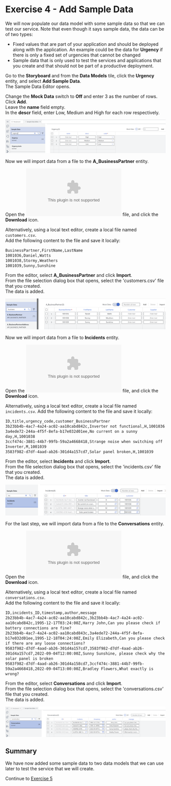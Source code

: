 # Exercise 4 - Add Sample Data

We will now populate our data model with some sample data so that we can test our service. Note that even though it says sample data, the data can be of two types:
- Fixed values that are part of your application and should be deployed along with the application. An example could be the data for **Urgency** if there is only a fixed set of urgencies that cannot be changed
- Sample data that is only used to test the services and applications that you create and that should not be part of a productive deployment.

Go to the **Storyboard** and from the **Data Models** tile, click the **Urgency** entity, and select **Add Sample Data**.<br>
The Sample Data Editor opens.

Change the **Mock Data** switch to **Off** and enter 3 as the number of rows.<br>
Click **Add**.<br>
Leave the **name** field empty.<br>
In the **descr** field, enter Low, Medium and High for each row respectively.

![](/exercises/Ex4/images/urgencysampledata.png)  

Now we will import data from a file to the **A_BusinessPartner** entity.

Open the ![Customers](/exercises/Ex4/csv/customers.csv) file, and click the **Download** icon.

Alternatively, using a local text editor, create a local file named `customers.csv`.<br>
Add the following content to the file and save it locally:
```
BusinessPartner,FirstName,LastName
1001036,Daniel,Watts
1001038,Stormy,Weathers
1001039,Sunny,Sunshine
```

From the editor, select **A_BusinessPartner** and click **Import**.<br>
From the file selection dialog box that opens, select the 'customers.csv' file that you created.<br>
The data is added.

![](/exercises/Ex4/images/bpsampledata.png)  

Now we will import data from a file to **Incidents** entity.

Open the ![Incidents](/exercises/Ex4/csv/incidents.csv) file, and click the **Download** icon.

Alternatively, using a local text editor, create a local file named `incidents.csv`.
Add the following content to the file and save it locally:

```
ID,title,urgency_code,customer_BusinessPartner
3b23bb4b-4ac7-4a24-ac02-aa10cabd842c,Inverter not functional,H,1001036
3a4ede72-244a-4f5f-8efa-b17e032d01ee,No current on a sunny day,H,1001038
3ccf474c-3881-44b7-99fb-59a2a4668418,Strange noise when switching off Inverter,M,1001039
3583f982-d7df-4aad-ab26-301d4a157cd7,Solar panel broken,H,1001039
```

From the editor, select **Incidents** and click **Import**.<br>
From the file selection dialog box that opens, select the 'incidents.csv' file that you created.<br>
The data is added.

![](/exercises/Ex4/images/incidentssample.png) 

For the last step, we will import data from a file to the **Conversations** entity.<br>

Open the ![Conversations](/exercises/Ex4/csv/conversations.csv) file, and click the **Download** icon.<br>

Alternatively, using a local text editor, create a local file named `conversations.csv`.<br>
Add the following content to the file and save it locally:

```
ID,incidents_ID,timestamp,author,message
2b23bb4b-4ac7-4a24-ac02-aa10cabd842c,3b23bb4b-4ac7-4a24-ac02-aa10cabd842c,1995-12-17T03:24:00Z,Harry John,Can you please check if battery connections are fine?
2b23bb4b-4ac7-4a24-ac02-aa10cabd843c,3a4ede72-244a-4f5f-8efa-b17e032d01ee,1995-12-18T04:24:00Z,Emily Elizabeth,Can you please check if there are any loose connections?
9583f982-d7df-4aad-ab26-301d4a157cd7,3583f982-d7df-4aad-ab26-301d4a157cd7,2022-09-04T12:00:00Z,Sunny Sunshine, please check why the solar panel is broken
9583f982-d7df-4aad-ab26-301d4a158cd7,3ccf474c-3881-44b7-99fb-59a2a4668418,2022-09-04T13:00:00Z,Bradley Flowers,What exactly is wrong?
```

From the editor, select **Conversations** and click **Import**.<br>
From the file selection dialog box that opens, select the 'conversations.csv' file that you created.<br>
The data is added.

![](/exercises/Ex4/images/conversationssample.png) 

## Summary

We have now added some sample data to two data models that we can use later to test the service that we will create.

Continue to [Exercise 5](../Ex5/README.md)

